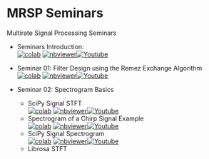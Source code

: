 # MRSP Seminars
Multirate Signal Processing Seminars

 - Seminars Introduction:<br>
 <a href="https://colab.research.google.com/github/TUIlmenauAMS/MRSP_Tutorials/blob/master/seminars/mrsp_seminars_intro_colab.ipynb" target="_blank"><img src="https://colab.research.google.com/assets/colab-badge.svg" alt="colab"></a>
<a href="https://nbviewer.org/github/TUIlmenauAMS/MRSP_Tutorials/blob/master/seminars/mrsp_seminars_intro.ipynb" target="_blank"><img src="https://badgen.net/badge/View/in%20NBViewer/blue?icon=terminal" alt="nbviewer"></a>[![Youtube](https://badgen.net/badge/Launch/on%20YouTube/red?icon=terminal)](https://youtu.be/Jz-1cQXA7Ns)

- Seminar 01: Filter Design using the Remez Exchange Algorithm<br>
<a href="https://colab.research.google.com/github/TUIlmenauAMS/MRSP_Tutorials/blob/master/seminars/mrsp_seminar01_support.ipynb" target="_blank"><img src="https://colab.research.google.com/assets/colab-badge.svg" alt="colab"></a>
<a href="https://nbviewer.org/github/TUIlmenauAMS/MRSP_Tutorials/blob/master/seminars/mrsp_seminar01_support.ipynb" target="_blank"><img src="https://badgen.net/badge/View/in%20NBViewer/blue?icon=terminal" alt="nbviewer"></a>[![Youtube](https://badgen.net/badge/Launch/on%20YouTube/red?icon=terminal)](https://youtu.be/IM5VKQPjcnU)

- Seminar 02: Spectrogram Basics<br>
   - SciPy Signal STFT<br>
   <a href="https://colab.research.google.com/github/TUIlmenauAMS/MRSP_Tutorials/blob/master/seminars/mrsp_support_02.ipynb" target="_blank"><img src="https://colab.research.google.com/assets/colab-badge.svg" alt="colab"></a>
<a href="https://nbviewer.org/github/TUIlmenauAMS/MRSP_Tutorials/blob/master/seminars/mrsp_support_02.ipynb" target="_blank"><img src="https://badgen.net/badge/View/in%20NBViewer/blue?icon=terminal" alt="nbviewer"></a>[![Youtube](https://badgen.net/badge/Launch/on%20YouTube/red?icon=terminal)](https://youtu.be/ZPTBCWS2iJc)
   - Spectrogram of a Chirp Signal Example<br>
   <a href="https://colab.research.google.com/github/TUIlmenauAMS/MRSP_Tutorials/blob/master/seminars/mrsp_support_02.ipynb" target="_blank"><img src="https://colab.research.google.com/assets/colab-badge.svg" alt="colab"></a>
<a href="https://nbviewer.org/github/TUIlmenauAMS/MRSP_Tutorials/blob/master/seminars/mrsp_support_02.ipynb" target="_blank"><img src="https://badgen.net/badge/View/in%20NBViewer/blue?icon=terminal" alt="nbviewer"></a>[![Youtube](https://badgen.net/badge/Launch/on%20YouTube/red?icon=terminal)](https://youtu.be/fR6wEi-pqgM)
   - SciPy Signal Spectrogram<br> 
   <a href="https://colab.research.google.com/github/TUIlmenauAMS/MRSP_Tutorials/blob/master/seminars/mrsp_support_02.ipynb" target="_blank"><img src="https://colab.research.google.com/assets/colab-badge.svg" alt="colab"></a>
<a href="https://nbviewer.org/github/TUIlmenauAMS/MRSP_Tutorials/blob/master/seminars/mrsp_support_02.ipynb" target="_blank"><img src="https://badgen.net/badge/View/in%20NBViewer/blue?icon=terminal" alt="nbviewer"></a>[![Youtube](https://badgen.net/badge/Launch/on%20YouTube/red?icon=terminal)](https://youtu.be/N3a-jjq3FAY)
  - Librosa STFT<br>








